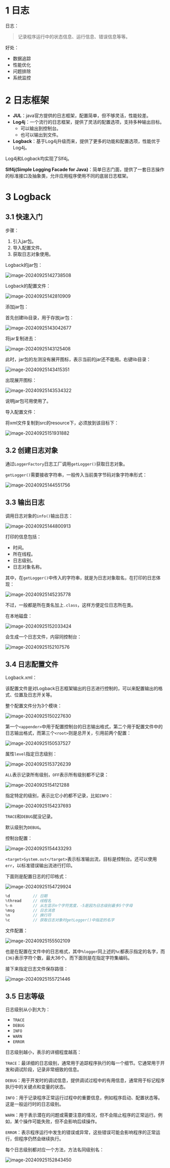 # 1 日志

日志：

> 记录程序运行中的状态信息、运行信息、错误信息等等。

好处：

- 数据追踪
- 性能优化
- 问题排除
- 系统监控



# 2 日志框架

- **JUL**：java官方提供的日志框架，配置简单，但不够灵活，性能较差。
- **Log4j**：一个流行的日志框架，提供了灵活的配置选项，支持多种输出目标。
  - 可以输出到控制台。
  - 也可以输出到文件。
- **Logback**：基于Log4j升级而来，提供了更多的功能和配置选项，性能优于Log4j。

Log4j和Logback均实现了Slf4j。

**Slf4j(Simple Logging Facade for Java)**：简单日志门面，提供了一套日志操作的标准接口及抽象类，允许应用程序使用不同的底层日志框架。



# 3 Logback

## 3.1 快速入门

步骤：

1. 引入jar包。
2. 导入配置文件。
3. 获取日志对象使用。

Logback的jar包：

![image-20240925142738508](assets/image-20240925142738508.png)

Logback的配置文件：

![image-20240925142810909](assets/image-20240925142810909.png)

添加jar包：

首先创建lib目录，用于存放jar包：

![image-20240925143042677](assets/image-20240925143042677.png)

将jar复制进去：

![image-20240925143125408](assets/image-20240925143125408.png)

此时，jar包的左测没有展开图标，表示当前的jar还不能用。右键lib目录：

![image-20240925143415351](assets/image-20240925143415351.png)

出现展开图标：

![image-20240925143534322](assets/image-20240925143534322.png)

说明jar包可用使用了。

导入配置文件：

将xml文件复制到src的resource下，必须放到该目标下：

![image-20240925151931882](assets/image-20240925151931882.png)

## 3.2 创建日志对象

通过`LoggerFactory`日志工厂调用`getLogger()`获取日志对象。

`getLogger()`需要接收字符串，一般传入当前类字节码对象字符串形式：

![image-20240925144551756](assets/image-20240925144551756.png)

## 3.3 输出日志

调用日志对象的`info()`输出日志：

![image-20240925144800913](assets/image-20240925144800913.png)

打印的信息包括：

- 时间。
- 所在线程。
- 日志级别。
- 日志对象名称。

其中，在`getLogger()`中传入的字符串，就是为日志对象取名，在打印的日志体现：

![image-20240925145235778](assets/image-20240925145235778.png)

不过，一般都是所在类名加上`.class`，这样方便定位日志所在类。

在本地磁盘：

![image-20240925152033424](assets/image-20240925152033424.png)

会生成一个日志文件，内容同控制台：

![image-20240925152107576](assets/image-20240925152107576.png)

## 3.4 日志配置文件

Logback.xml：

该配置文件是对Logback日志框架输出的日志进行控制的，可以来配置输出的格式、位置及日志开关等。

整个配置文件分为3个模块：

![image-20240925150227630](assets/image-20240925150227630.png)

第一个`<appender>`中用于配置控制台的日志输出格式，第二个用于配置文件中的日志输出格式，而第三个`<root>`则是总开关，引用前两个配置：

![image-20240925150537527](assets/image-20240925150537527.png)

属性`level`指定日志级别：

![image-20240925153726239](assets/image-20240925153726239.png)

`ALL`表示记录所有级别，`OFF`表示所有级别都不记录：

![image-20240925154121288](assets/image-20240925154121288.png)

指定特定的级别，表示比它小的都不记录，比如`INFO`：

![image-20240925154237693](assets/image-20240925154237693.png)

`TRACE`和`DEBUG`就没记录。

默认级别为`DEBUG`。

控制台配置：

![image-20240925154433293](assets/image-20240925154433293.png)

`<target>System.out</target>`表示标准输出流，目标是控制台。还可以使用`err`，以标准错误输出流进行打印。

下面则是配置日志的打印格式：

![image-20240925154729924](assets/image-20240925154729924.png)

```java
%d 			// 日期
%thread 	// 线程名
%-n 		// 从左显示n个字符宽度，-5是因为日志级别最多5个字母
%msg 		// 日志消息
%n 			// 换行符
%c			// 获取日志对象时getLogger()中指定的名字
```

文件配置：

![image-20240925155502109](assets/image-20240925155502109.png)

也是在配置在文件中的日志格式，其中`%logger`同上述的`%c`都表示指定的名字，而`{36}`表示字符个数，最大36个。而下面则是在指定字符集编码。

接下来指定日志文件保存路径：

![image-20240925155721446](assets/image-20240925155721446.png)

## 3.5 日志等级

日志级别从小到大为：

- `TRACE`
- `DEBUG`
- `INFO`
- `WARN`
- `ERROR`

日志级别越小，表示的详细程度越高：

`TRACE`：最详细的日志级别，通常用于追踪程序执行的每一个细节。它通常用于开发和调试阶段，记录非常细致的信息。

`DEBUG`：用于开发时的调试信息，提供调试过程中的有用信息，通常用于标记程序执行中的关键点和变量的状态。

`INFO`：用于记录程序正常运行过程中的重要信息，例如程序启动、配置状态等。这是一般运行时的日志级别。

`WARN`：用于表示潜在的问题或需要注意的情况，但不会阻止程序的正常运行。例如，某个操作可能失败，但不会影响后续操作。

`ERROR`：表示程序运行中发生的错误或异常，这些错误可能会影响程序的正常运行，但程序仍然会继续执行。

每个日志级别都对应一个方法，方法名同级别名：

![image-20240925152843450](assets/image-20240925152843450.png)